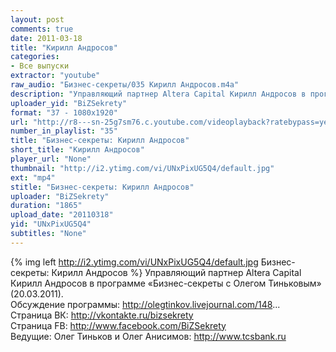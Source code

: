 ```yaml
---
layout: post
comments: true
date: 2011-03-18
title: "Кирилл Андросов"
categories:
- Все выпуски
extractor: "youtube"
raw_audio: "Бизнес-секреты/035 Кирилл Андросов.m4a"
description: "Управляющий партнер Altera Capital Кирилл Андросов в программе «Бизнес-секреты с Олегом Тиньковым» (20.03.2011).\nОбсуждение программы: http://olegtinkov.livejournal.com/148...\nСтраница ВК: http://vkontakte.ru/bizsekrety\nСтраница FB: http://www.facebook.com/BiZSekrety\nВедущие: Олег Тиньков и Олег Анисимов: http://www.tcsbank.ru"
uploader_yid: "BiZSekrety"
format: "37 - 1080x1920"
url: "http://r8---sn-25g7sm76.c.youtube.com/videoplayback?ratebypass=yes&sver=3&mt=1362503840&key=yt1&expire=1362528734&mv=m&id=50dc4f8b1506e50e&sparams=cp%2Cid%2Cip%2Cipbits%2Citag%2Cratebypass%2Csource%2Cupn%2Cexpire&fexp=916807%2C916623%2C920704%2C912806%2C902000%2C922403%2C922405%2C929901%2C913605%2C925006%2C906938%2C931202%2C908529%2C920201%2C930101%2C930603%2C906834%2C926403%2C913570%2C901451&ipbits=8&itag=37&newshard=yes&ms=au&ip=92.255.182.31&upn=_86LDXpQQrY&source=youtube&cp=U0hVR1VNVl9ITkNONV9NR1pIOm54WGx5X3E4UXl3&signature=9428CE6135B041B0E0A21F433E1D1F7B36F61393.3E7923C72BC5A72958045AC89554932828110660"
number_in_playlist: "35"
title: "Бизнес-секреты: Кирилл Андросов"
short_title: "Кирилл Андросов"
player_url: "None"
thumbnail: "http://i2.ytimg.com/vi/UNxPixUG5Q4/default.jpg"
ext: "mp4"
stitle: "Бизнес-секреты: Кирилл Андросов"
uploader: "BiZSekrety"
duration: "1865"
upload_date: "20110318"
yid: "UNxPixUG5Q4"
subtitles: "None"
---
```


{% img left http://i2.ytimg.com/vi/UNxPixUG5Q4/default.jpg Бизнес-секреты: Кирилл Андросов %}
Управляющий партнер Altera Capital Кирилл Андросов в программе «Бизнес-секреты с Олегом Тиньковым» (20.03.2011).  
Обсуждение программы: http://olegtinkov.livejournal.com/148...  
Страница ВК: http://vkontakte.ru/bizsekrety  
Страница FB: http://www.facebook.com/BiZSekrety  
Ведущие: Олег Тиньков и Олег Анисимов: http://www.tcsbank.ru
